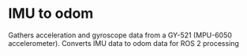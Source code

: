 # IMU to odom
 Gathers acceleration and gyroscope data from a GY-521 (MPU-6050 accelerometer). Converts IMU data to odom data for ROS 2 processing
